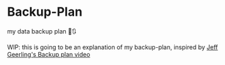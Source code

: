 # Backup-Plan
my data backup plan 💾🔃

WIP: this is going to be an explanation of my backup-plan, inspired by [Jeff Geerling's Backup plan video](https://www.youtube.com/watch?v=S0KZ5iXTkzg)
